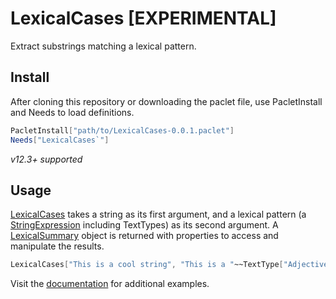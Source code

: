 # LexicalCases [EXPERIMENTAL]

Extract substrings matching a lexical pattern.

## Install
After cloning this repository or downloading the paclet file, use PacletInstall and Needs to load definitions.
```Mathematica
PacletInstall["path/to/LexicalCases-0.0.1.paclet"]
Needs["LexicalCases`"]
```

_v12.3+ supported_

## Usage

[LexicalCases](https://dishmint.github.io/LexicalCases/LexicalCases.html) takes a string as its first argument, and a lexical pattern (a [StringExpression](https://reference.wolfram.com/language/ref/StringExpression.html) including TextTypes) as its second argument. A [LexicalSummary](https://dishmint.github.io/LexicalCases/LexicalSummary.html) object is returned with properties to access and manipulate the results.

```Mathematica
LexicalCases["This is a cool string", "This is a "~~TextType["Adjective"]~~" string"]]
```

Visit the [documentation](https://dishmint.github.io/LexicalCases/) for additional examples.

